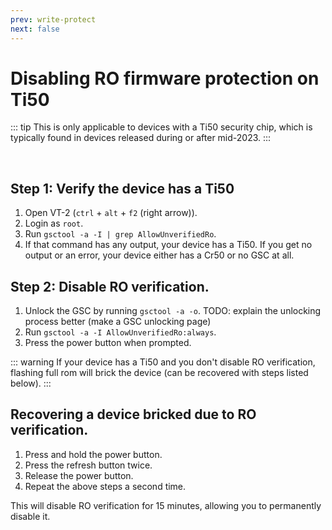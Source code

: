 ```yaml
---
prev: write-protect
next: false
---
```

# Disabling RO firmware protection on Ti50

::: tip
This is only applicable to devices with a Ti50 security chip, which is typically found in devices released during or after mid-2023.
:::

<br>

## Step 1: Verify the device has a Ti50

1. Open VT-2 (`ctrl` + `alt` + `f2` (right arrow)).
2. Login as `root`.
3. Run `gsctool -a -I | grep AllowUnverifiedRo`. 
4. If that command has any output, your device has a Ti50. If you get no output or an error, your device either has a Cr50 or no GSC at all.

## Step 2: Disable RO verification.
1. Unlock the GSC by running `gsctool -a -o`. TODO: explain the unlocking process better (make a GSC unlocking page)
2. Run `gsctool -a -I AllowUnverifiedRo:always`.
3. Press the power button when prompted.

::: warning
If your device has a Ti50 and you don't disable RO verification, flashing full rom will brick the device (can be recovered with steps listed below).
:::

## Recovering a device bricked due to RO verification.
1. Press and hold the power button.
2. Press the refresh button twice.
3. Release the power button.
4. Repeat the above steps a second time.

This will disable RO verification for 15 minutes, allowing you to permanently disable it.
